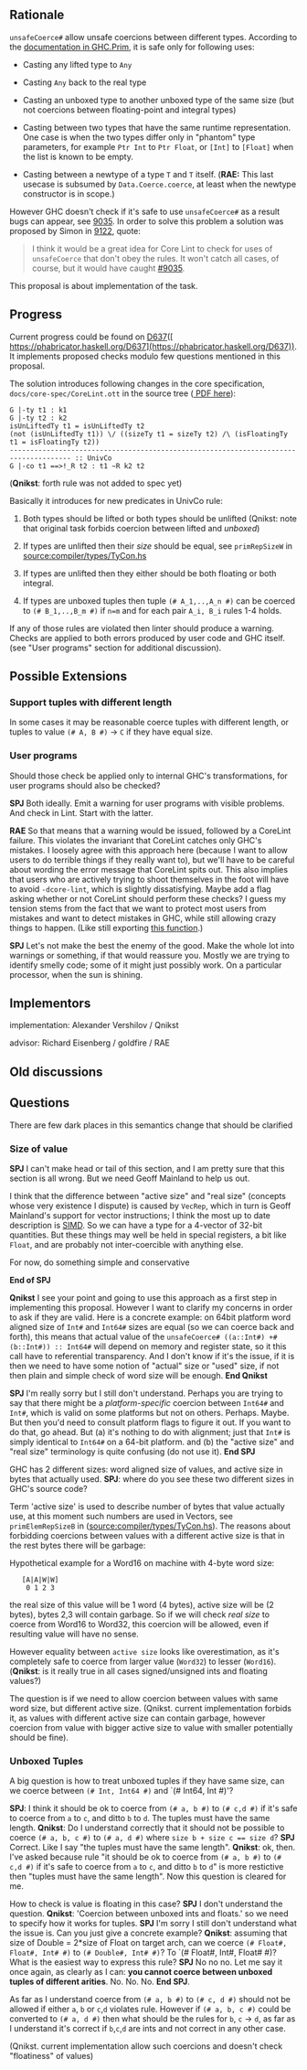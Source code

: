 ## Rationale



`unsafeCoerce#` allow unsafe coercions between different types.
According to the [
documentation in GHC.Prim](http://hackage.haskell.org/package/ghc-prim-0.3.1.0/docs/GHC-Prim.html#v:unsafeCoerce-35-), it is safe only for following uses:


- Casting any lifted type to `Any`

- Casting `Any` back to the real type

- Casting an unboxed type to another unboxed type of the same size (but not coercions between floating-point and integral types)

- Casting between two types that have the same runtime representation. One case is when the two types differ only in "phantom" type parameters, for example `Ptr Int` to `Ptr Float`, or `[Int]` to `[Float]` when the list is known to be empty. 

- Casting between a newtype of a type `T` and `T` itself.  (**RAE:** This last usecase is subsumed by `Data.Coerce.coerce`, at least when the newtype constructor is in scope.)


However GHC doesn't check if it's safe to use `unsafeCoerce#` as a result bugs can appear, see [9035](https://gitlab.staging.haskell.org/ghc/ghc/issues/9035).
In order to solve this problem a solution was proposed by Simon in [9122](https://gitlab.staging.haskell.org/ghc/ghc/issues/9122), quote:


>
>
> I think it would be a great idea for Core Lint to check for uses of `unsafeCoerce` that don't obey the rules. It won't catch all cases, of course, but it would have caught [\#9035](https://gitlab.staging.haskell.org/ghc/ghc/issues/9035). 
>
>


This proposal is about implementation of the task.


## Progress



Current progress could be found on [
D637](https://phabricator.haskell.org/D637)([
https://phabricator.haskell.org/D637](https://phabricator.haskell.org/D637)). It implements
proposed checks modulo few questions mentioned in this proposal. 



The solution introduces following changes in the core specification, `docs/core-spec/CoreLint.ott` in the source tree ([
PDF here](https://github.com/ghc/ghc/blob/master/docs/core-spec/core-spec.pdf)):


```wiki
G |-ty t1 : k1
G |-ty t2 : k2
isUnLiftedTy t1 = isUnLiftedTy t2
(not (isUnLiftedTy t1)) \/ ((sizeTy t1 = sizeTy t2) /\ (isFloatingTy t1 = isFloatingTy t2))
------------------------------------------------------------------------------------- :: UnivCo
G |-co t1 ==>!_R t2 : t1 ~R k2 t2
```


(**Qnikst**: forth rule was not added to spec yet)



Basically it introduces for new predicates in UnivCo rule:


1. Both types should be lifted or both types should be unlifted (Qnikst: note that original task forbids coercion between lifted and *unboxed*)

1. If types are unlifted then their *size* should be equal, see `primRepSizeW` in [source:compiler/types/TyCon.hs](/trac/ghc/browser/compiler/types/TyCon.hs)[](/trac/ghc/export/HEAD/ghc/compiler/types/TyCon.hs)

1. If types are unlifted then they either should be both floating or both integral.

1. If types are unboxed tuples then tuple `(# A_1,..,A_n #)` can be coerced to `(# B_1,..,B_m #)` if `n=m` and for each pair `A_i, B_i` rules 1-4 holds.


If any of those rules are violated then linter should produce a warning.
Checks are applied to both errors produced by user code and GHC itself. (see "User programs" section for additional discussion). 


## Possible Extensions


### Support tuples with different length



In some cases it may be reasonable coerce tuples with different length, or tuples to value `(# A, B #)` -\> `C` if they have
equal size.


### User programs



Should those check be applied only to internal GHC's transformations, for user programs should also be
checked?



**SPJ** Both ideally.  Emit a warning for user programs with visible problems.  And check in Lint.  Start with the latter.



**RAE** So that means that a warning would be issued, followed by a CoreLint failure. This violates the invariant that CoreLint catches only GHC's mistakes. I loosely agree with this approach here (because I want to allow users to do terrible things if they really want to), but we'll have to be careful about wording the error message that CoreLint spits out. This also implies that users who are actively trying to shoot themselves in the foot will have to avoid `-dcore-lint`, which is slightly dissatisfying. Maybe add a flag asking whether or not CoreLint should perform these checks? I guess my tension stems from the fact that we want to protect most users from mistakes and want to detect mistakes in GHC, while still allowing crazy things to happen. (Like still exporting [
this function](https://github.com/haskell/bytestring/blob/2530b1c28f15d0f320a84701bf507d5650de6098/Data/ByteString/Internal.hs#L599).)
 
**SPJ** Let's not make the best the enemy of the good.  Make the whole lot into warnings or something, if that would reassure you.  Mostly we are trying to identify smelly code; some of it might just possibly work.  On a particular processor, when the sun is shining.  


## Implementors



implementation: Alexander Vershilov / Qnikst



advisor: Richard Eisenberg / goldfire / RAE


## Old discussions


## Questions



There are few dark places in this semantics change that should be clarified


### Size of value



**SPJ** I can't make head or tail of this section, and I am pretty sure that this section is all wrong.  But we need Geoff Mainland to help us out.  



I think that the difference between "active size" and "real size" (concepts whose very existence I dispute) is caused by `VecRep`, which in turn is Geoff Mainland's support for vector instructions; I think the most up to date description is [SIMD](simd).  So we can have a type for a 4-vector of 32-bit quantities.  But these things may well be held in special registers, a bit like `Float`, and are probably not inter-coercible with anything else. 



For now, do something simple and conservative
 
**End of SPJ**



**Qnikst** I see your point and going to use this approach as a first step in implementing this proposal. However I want  to clarify my concerns in order to ask if they are valid.
Here is a concrete example: on 64bit platform word aligned size of `Int#` and `Int64#` sizes are equal (so we can coerce back and forth), this means that 
actual value of the `unsafeCoerce# ((a::Int#) +# (b::Int#)) :: Int64#` will depend on memory and register state, so it this call have to referential transparency.
And I don't know if it's the issue, if it is then we need to have some notion of "actual" size or "used" size, if not then plain and simple check of word size will be enough.
**End Qnikst**



**SPJ** I'm really sorry but I still don't understand.  Perhaps you are trying to say that there might be a *platform-specific* coercion between `Int64#` and `Int#`, which is valid on some platforms but not on others.  Perhaps.  Maybe.  But then you'd need to consult platform flags to figure it out. If you want to do that, go ahead.  But (a) it's nothing to do with alignment; just that `Int#` is simply identical to `Int64#` on a 64-bit platform.  and (b) the "active size" and "real size" terminology is quite confusing (do not use it). **End SPJ**



GHC has 2 different sizes: word aligned size of values, and active size in bytes that actually used.  **SPJ**: where do you see these two different sizes in GHC's source code?



Term 'active size' is used to describe number of bytes that value actually use, at this moment such numbers are used
in Vectors, see `primElemRepSizeB` in ([source:compiler/types/TyCon.hs](/trac/ghc/browser/compiler/types/TyCon.hs)[](/trac/ghc/export/HEAD/ghc/compiler/types/TyCon.hs)). The reasons about forbidding coercions between
values with a different active size is that in the rest bytes there will be garbage:



Hypothetical example for a Word16 on machine with 4-byte word size:


```wiki
   [A|A|W|W]
    0 1 2 3 
```


the real size of this value will be 1 word (4 bytes), active size will be (2 bytes), bytes 2,3 will contain garbage.
So if we will check *real size* to coerce from Word16 to Word32, this coercion will be allowed, even if resulting
value will have no sense. 



However equality between `active size` looks like overestimation, as it's completely safe to coerce from larger value
(`Word32`) to lesser (`Word16`). (**Qnikst**: is it really true in all cases signed/unsigned ints and floating values?)



The question is if we need to allow coercion between values with same word size, but different active size.
(Qnikst. current implementation forbids it, as values with different active size can contain garbage, however coercion from value with bigger active size to value with smaller potentially should be fine).


### Unboxed Tuples



A big question is how to treat unboxed tuples if they have same size, can we coerce between `(# Int, Int64 #)` and \`(\# Int64, Int \#)'?



**SPJ**: I think it should be ok to coerce from `(# a, b #)` to `(# c,d #)` if it's safe to coerce from `a` to `c`, and ditto `b` to `d`.  The tuples must have the same length. 
**Qnikst**: Do I understand correctly that it should not be possible to coerce `(# a, b, c #)` to `(# a, d #)` where `size b + size c == size d`?   **SPJ** Correct. Like I say "the tuples must have the same length". **Qnikst**: ok, then. I've asked because rule "it should be ok to coerce from `(# a, b #)` to `(# c,d #)` if it's safe to coerce from `a` to `c`, and ditto `b` to `d`" is more restictive then "tuples must have the same length". Now this question is cleared for me.
 



How to check is value is floating in this case?  **SPJ** I don't understand the question.
**Qnikst**: 'Coercion between unboxed ints and floats.' so we need to specify how it works for tuples.  **SPJ** I'm sorry I still don't understand what the issue is.  Can you just give a concrete example? 
**Qnikst**: assuming that size of Double = 2\*size of Float on target arch, can we coerce `(# Float#, Float#, Int# #)` to `(# Double#, Int# #)`? To \`(\# Float\#, Int\#, Float\# \#)? What is the easiest way to express this rule?  **SPJ** No no no.  Let me say it once again, as clearly as I can: **you cannot coerce between unboxed tuples of different arities**.  No. No. No. **End SPJ**.



As far as I understand coerce from `(# a, b #)` to `(# c, d #)` should not be allowed if either `a`, `b` or `c`,`d` violates rule.
However if `(# a, b, c #)` could be converted to  `(# a, d #)` then what should be the rules for `b`, `c` -\> `d`, as far as I understand
it's correct if `b`,`c`,`d`  are ints and not correct in any other case. 



(Qnikst. current implementation allow such coercions and doesn't check "floatiness" of values)


